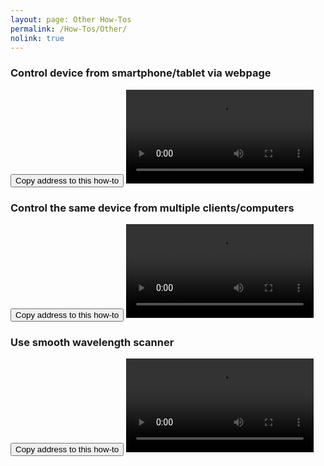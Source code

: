 ```yaml
---
layout: page: Other How-Tos
permalink: /How-Tos/Other/
nolink: true
---
```




### <a name="Vid001"></a>Control device from smartphone/tablet via webpage
<button class="btn" data-clipboard-text="{{site.fullUrl}}{{page.url}}#Vid001">
    Copy address to this how-to
</button>
<video  controls="controls">
<source src="https://lightconupdater.blob.core.windows.net/topas4infopage/Videos/WebpageControl.mp4" type="video/mp4" />
</video>


### <a name="Vid002"></a>Control the same device from multiple clients/computers
<button class="btn" data-clipboard-text="{{site.fullUrl}}{{page.url}}#Vid002">
    Copy address to this how-to
</button>
<video  controls="controls">
<source src="https://lightconupdater.blob.core.windows.net/topas4infopage/Videos/MultipleUserApps.mp4" type="video/mp4" />
</video>



### <a name="Vid003"></a>Use smooth wavelength scanner
<button class="btn" data-clipboard-text="{{site.fullUrl}}{{page.url}}#Vid003">
    Copy address to this how-to
</button>
<video  controls="controls">
<source src="https://lightconupdater.blob.core.windows.net/topas4infopage/Videos/HowToUserSmoothScanner.mp4" type="video/mp4" />
</video>

